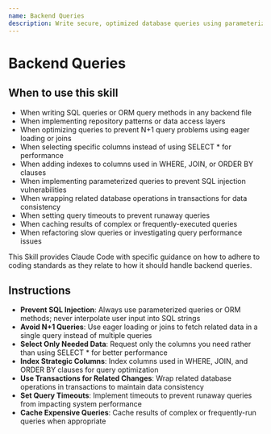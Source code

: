 ```yaml
---
name: Backend Queries
description: Write secure, optimized database queries using parameterized queries, eager loading to prevent N+1 problems, and strategic indexing for performance. Use this skill when writing SQL queries, ORM queries, database interactions, or optimizing data fetching logic. Apply when working with query files, repository patterns, data access layers, SQL statements, ORM methods (ActiveRecord, Sequelize, Prisma queries), JOIN operations, WHERE clauses, preventing SQL injection, implementing eager loading or includes, adding query timeouts, wrapping operations in transactions, or caching expensive queries. Use for any task involving database reads, writes, complex queries, query optimization, or data fetching performance.
---
```


# Backend Queries

## When to use this skill

- When writing SQL queries or ORM query methods in any backend file
- When implementing repository patterns or data access layers
- When optimizing queries to prevent N+1 query problems using eager loading or joins
- When selecting specific columns instead of using SELECT * for performance
- When adding indexes to columns used in WHERE, JOIN, or ORDER BY clauses
- When implementing parameterized queries to prevent SQL injection vulnerabilities
- When wrapping related database operations in transactions for data consistency
- When setting query timeouts to prevent runaway queries
- When caching results of complex or frequently-executed queries
- When refactoring slow queries or investigating query performance issues

This Skill provides Claude Code with specific guidance on how to adhere to coding standards as they relate to how it should handle backend queries.

## Instructions

- **Prevent SQL Injection**: Always use parameterized queries or ORM methods; never interpolate user input into SQL strings
- **Avoid N+1 Queries**: Use eager loading or joins to fetch related data in a single query instead of multiple queries
- **Select Only Needed Data**: Request only the columns you need rather than using SELECT * for better performance
- **Index Strategic Columns**: Index columns used in WHERE, JOIN, and ORDER BY clauses for query optimization
- **Use Transactions for Related Changes**: Wrap related database operations in transactions to maintain data consistency
- **Set Query Timeouts**: Implement timeouts to prevent runaway queries from impacting system performance
- **Cache Expensive Queries**: Cache results of complex or frequently-run queries when appropriate
